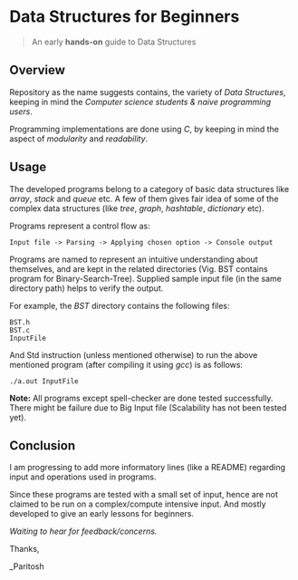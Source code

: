 # Data Structures for Beginners
> An early **hands-on** guide to Data Structures     

## Overview

Repository as the name suggests contains, the variety of *Data Structures*, keeping in mind the *Computer science students & naive programming users*. 

Programming implementations are done using *C*, by keeping in mind the aspect of *modularity* and *readability*.

## Usage

The developed programs belong to a category of basic data structures like *array*, *stack* and *queue* etc. A few of them gives fair idea of some of the complex data structures (like *tree*, *graph*, *hashtable*, *dictionary* etc). 

Programs represent a control flow as:

    Input file -> Parsing -> Applying chosen option -> Console output 


Programs are named to represent an intuitive understanding about themselves, and are kept in the related directories (Vig. BST contains program for Binary-Search-Tree). Supplied sample input file (in the same directory path) helps to verify the output. 

For example, the *BST* directory contains the following files:
                  
    BST.h
    BST.c
    InputFile

And Std instruction (unless mentioned otherwise) to run the above mentioned program (after compiling it using *gcc*) is as follows:

    ./a.out InputFile

**Note:** All programs except spell-checker are done tested successfully. There might be failure due to Big Input file (Scalability has not been tested yet).

## Conclusion

I am progressing to add more informatory lines (like a README) regarding input and operations used in programs. 

Since these programs are tested with a small set of input, hence are not claimed to be run on a complex/compute intensive input. And mostly developed to give an early lessons for beginners.

*Waiting to hear for feedback/concerns.*
 
Thanks,

_Paritosh
